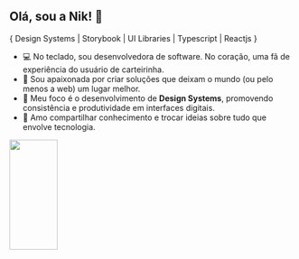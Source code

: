 ## Olá, sou a Nik! 👋
{ Design Systems | Storybook | UI Libraries | Typescript | Reactjs }

- 💻 No teclado, sou desenvolvedora de software. No coração, uma fã de experiência do usuário de carteirinha.
- 🌟 Sou apaixonada por criar soluções que deixam o mundo (ou pelo menos a web) um lugar melhor.
- 🎨 Meu foco é o desenvolvimento de **Design Systems**, promovendo consistência e produtividade em interfaces digitais. 
- 🤝 Amo compartilhar conhecimento e trocar ideias sobre tudo que envolve tecnologia.

<div align="left">
  <img width="41%" height="195px" src="https://github-readme-stats.vercel.app/api/top-langs/?username=nikelyfedechen&layout=compact&hide_border=true&title_color=fb6f92&text_color=ffffff&bg_color=0d1117" />
 </div>
